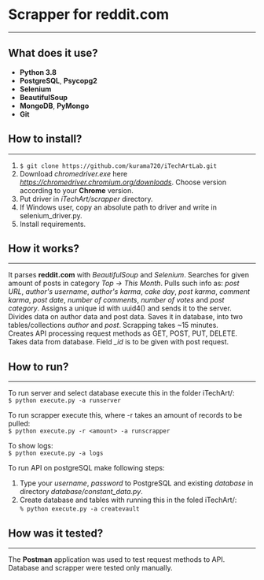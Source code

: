# Scrapper for reddit.com

---
## What does it use?
- **Python 3.8**
- **PostgreSQL**, **Psycopg2**
- **Selenium**
- **BeautifulSoup**
- **MongoDB**, **PyMongo**
- **Git**

## How to install?

---

1. ```$ git clone https://github.com/kurama720/iTechArtLab.git```
2. Download _chromedriver.exe_ here _https://chromedriver.chromium.org/downloads_. Choose version according to your
**Chrome** version.
3. Put driver in _iTechArt/scrapper_ directory.
4. If Windows user, copy an absolute path to driver and write in selenium_driver.py.
5. Install requirements.

## How it works?

---
It parses **reddit.com** with _BeautifulSoup_ and _Selenium_. Searches for given amount of posts in category _Top ->
This Month_. Pulls such info as: _post URL_, _author's username_, _author's karma_, _cake day_, _post karma_,
_comment karma_, _post date_, _number of comments_, _number of votes_ and _post category_. Assigns a unique id with
uuid4() and sends it to the server.
Divides data on author data and post data. Saves it in database, into two tables/collections _author_ and _post_.
Scrapping takes ~15 minutes.  
Creates API processing request methods as GET, POST, PUT, DELETE. Takes data from database.
Field *_id* is to be given with post request.

## How to run?
---
To run server and select database execute this in the folder iTechArt/:  
```$ python execute.py -a runserver```  

To run scrapper execute this, where -r takes an amount of records to be pulled:  
```$ python execute.py -r <amount> -a runscrapper```   

To show logs:  
```$ python execute.py -a logs```

To run API on postgreSQL make following steps:

1. Type your _username_, _password_ to PostgreSQL and existing _database_ in directory _database/constant_data.py_.
2. Create database and tables with running this in the foled iTechArt/:  
```% python execute.py -a createvault```


## How was it tested?

---
The **Postman** application was used to test request methods to API.  
Database and scrapper were tested only manually.